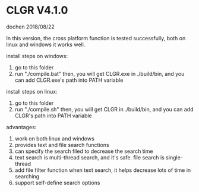 # CLGR V4.1.0

dochen 2018/08/22

In this version, the cross platform function is tested successfully, both on linux and windows it works well.

install steps on windows:
1. go to this folder
2. run "./compile.bat"
then, you will get CLGR.exe in ./build/bin, and you can add CLGR.exe's path into PATH variable

install steps on linux:
1. go to this folder
2. run "./compile.sh"
then, you will get CLGR in ./build/bin, and you can add CLGR's path into PATH variable

advantages:
1. work on both linux and windows
2. provides text and file search functions
3. can specify the search filed to decrease the search time
4. text search is multi-thread search, and it's safe. file search is single-thread
5. add file filter function when text search, it helps decrease lots of time in searching
6. support self-define search options